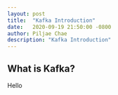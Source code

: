 ```yaml
---
layout: post
title:  "Kafka Introduction"
date:   2020-09-19 21:50:00 -0800
author: Piljae Chae
description: "Kafka Introduction"
---
```


## What is Kafka?
Hello


